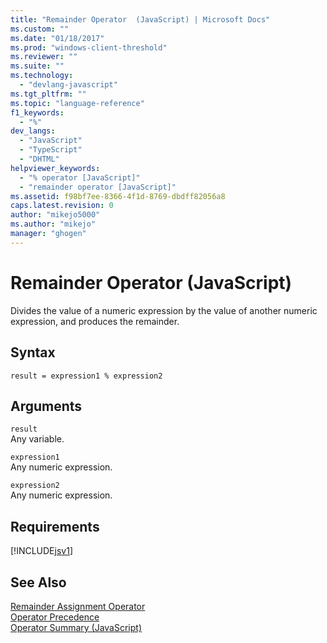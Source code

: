 ```yaml
---
title: "Remainder Operator  (JavaScript) | Microsoft Docs"
ms.custom: ""
ms.date: "01/18/2017"
ms.prod: "windows-client-threshold"
ms.reviewer: ""
ms.suite: ""
ms.technology: 
  - "devlang-javascript"
ms.tgt_pltfrm: ""
ms.topic: "language-reference"
f1_keywords: 
  - "%"
dev_langs: 
  - "JavaScript"
  - "TypeScript"
  - "DHTML"
helpviewer_keywords: 
  - "% operator [JavaScript]"
  - "remainder operator [JavaScript]"
ms.assetid: f98bf7ee-8366-4f1d-8769-dbdff82056a8
caps.latest.revision: 0
author: "mikejo5000"
ms.author: "mikejo"
manager: "ghogen"
---
```

# Remainder Operator  (JavaScript)
Divides the value of a numeric expression by the value of another numeric expression, and produces the remainder.  
  
## Syntax  
  
```  
result = expression1 % expression2  
```  
  
## Arguments  
 `result`  
 Any variable.  
  
 `expression1`  
 Any numeric expression.  
  
 `expression2`  
 Any numeric expression.  
  
## Requirements  
 [!INCLUDE[jsv1](../../javascript/misc/includes/jsv1-md.md)]  
  
## See Also  
 [Remainder Assignment Operator](../../javascript/reference/modulus-assignment-operator-decrement-javascript.md)   
 [Operator Precedence](../../javascript/operator-subtractprecedence-javascript.md)   
 [Operator Summary (JavaScript)](../../javascript/misc/operator-subtractsummary-javascript.md)
